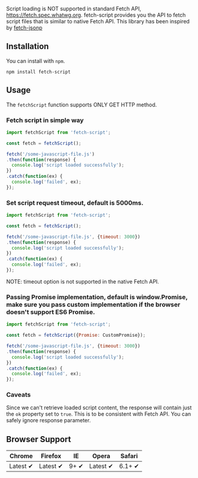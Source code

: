 Script loading is NOT supported in standard Fetch API, https://fetch.spec.whatwg.org.
fetch-script provides you the API to fetch script files that is similar to native Fetch API.
This library has been inspired by [fetch-jsonp](https://github.com/camsong/fetch-jsonp.git)

## Installation

You can install with `npm`.

```
npm install fetch-script
```

## Usage

The `fetchScript` function supports ONLY GET HTTP method.

### Fetch script in simple way

```javascript
import fetchScript from 'fetch-script';

const fetch = fetchScript();

fetch('/some-javascript-file.js')
.then(function(response) {
  console.log('script loaded successfully');
})
.catch(function(ex) {
  console.log('failed', ex);
});
```

### Set script request timeout, default is 5000ms.

```javascript
import fetchScript from 'fetch-script';

const fetch = fetchScript();

fetch('/some-javascript-file.js', {timeout: 3000})
.then(function(response) {
  console.log('script loaded successfully');
})
.catch(function(ex) {
  console.log('failed', ex);
});
```

NOTE: timeout option is not supported in the native Fetch API.

### Passing Promise implementation, default is window.Promise, make sure you pass custom implementation if the browser doesn't support ES6 Promise.

```javascript
import fetchScript from 'fetch-script';

const fetch = fetchScript({Promise: CustomPromise});

fetch('/some-javascript-file.js', {timeout: 3000})
.then(function(response) {
  console.log('script loaded successfully');
})
.catch(function(ex) {
  console.log('failed', ex);
});
```

### Caveats

Since we can't retrieve loaded script content, the response will contain just the ```ok``` property set to ```true```. This is to be consistent with Fetch API. You can safely ignore response parameter.

## Browser Support

Chrome | Firefox | IE | Opera | Safari
--- | --- | --- | --- | --- |
Latest ✔ | Latest ✔ | 9+ ✔ | Latest ✔ | 6.1+ ✔ |
